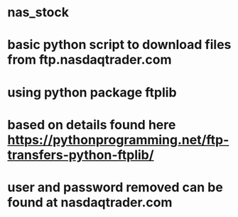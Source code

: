 # nas_stock
# basic python script to download files from ftp.nasdaqtrader.com
# using python package ftplib
# based on details found here https://pythonprogramming.net/ftp-transfers-python-ftplib/

# user and password removed can be found at nasdaqtrader.com